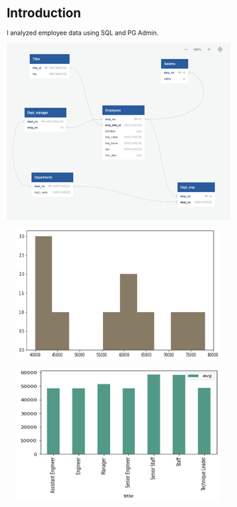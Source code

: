 # Introduction

I analyzed employee data using SQL and PG Admin.

<p align="left">
  <img width="600" height="400" src="ERD2.png">
</p>

<p align="center">
  <img width="460" height="300" src="employee_salaries.png">
</p>

<p align="center">
  <img width="460" height="300" src="avgSalaries.png">
</p>
